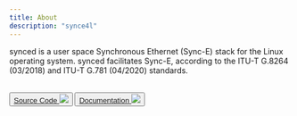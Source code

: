 ```yaml
---
title: About
description: "synce4l"
---
```


synced is a user space Synchronous Ethernet (Sync-E) stack for the Linux operating system. synced facilitates Sync-E, according to the ITU-T G.8264 (03/2018) and ITU-T G.781 (04/2020) standards. 

<br>

<button class="btn btn-primary btn-lg">
  <a class="btn btn-primary btn-lg" href="https://github.com/renesas/synced">Source Code <img src="/images/icons/download.svg"></img></a>
    </button>	
<button class="btn btn-primary btn-lg">
  <a class="btn btn-primary btn-lg" href="REPLACEME">Documentation <img src="/images/icons/bug.svg"></img></a>
</button>
<br><br>